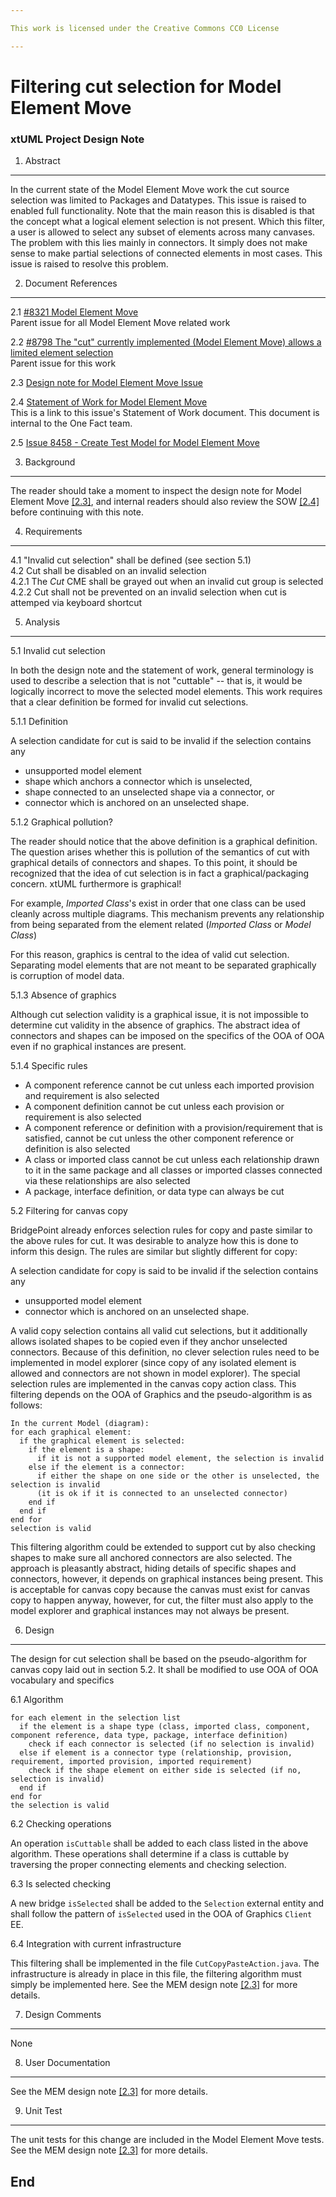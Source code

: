 ```yaml
---

This work is licensed under the Creative Commons CC0 License

---
```


# Filtering cut selection for Model Element Move
### xtUML Project Design Note

1. Abstract
-----------
In the current state of the Model Element Move work the cut source selection was
limited to Packages and Datatypes. This issue is raised to enabled full
functionality. Note that the main reason this is disabled is that the concept
what a logical element selection is not present. Which this filter, a user is
allowed to select any subset of elements across many canvases. The problem with
this lies mainly in connectors. It simply does not make sense to make partial
selections of connected elements in most cases. This issue is raised to resolve
this problem.

2. Document References
----------------------
<a id="2.1"></a>2.1 [#8321 Model Element Move](https://support.onefact.net/issues/8321)  
Parent issue for all Model Element Move related work  

<a id="2.2"></a>2.2 [#8798 The "cut" currently implemented (Model Element Move) allows a limited element selection](https://support.onefact.net/issues/8798)  
Parent issue for this work  

<a id="2.3"></a>2.3 [Design note for Model Element Move Issue](../8321_Model_Element_Move/8321_Model_Element_Move.dnt.md)   

<a id="2.4"></a>2.4 [Statement of Work for Model Element Move](https://docs.google.com/document/d/1_T4H7StO-VM8zfIFjr-V7VwUQMXML1c7nFJJofU0vGs/edit)  
This is a link to this issue's Statement of Work document.  This document is 
internal to the One Fact team.  

<a id="2.5"></a>2.5 [Issue 8458 - Create Test Model for Model Element Move](https://support.onefact.net/issues/8458)  

3. Background
-------------
The reader should take a moment to inspect the design note for Model Element
Move [[2.3]](#2.3), and internal readers should also review the SOW
[[2.4]](#2.4) before continuing with this note.

4. Requirements
---------------
4.1 "Invalid cut selection" shall be defined (see section 5.1)  
4.2 Cut shall be disabled on an invalid selection  
4.2.1 The _Cut_ CME shall be grayed out when an invalid cut group is selected  
4.2.2 Cut shall not be prevented on an invalid selection when cut is attemped
via keyboard shortcut  

5. Analysis
-----------

5.1 Invalid cut selection

In both the design note and the statement of work, general terminology is used
to describe a selection that is not "cuttable" -- that is, it would be logically
incorrect to move the selected model elements. This work requires that a clear
definition be formed for invalid cut selections.

5.1.1 Definition

A selection candidate for cut is said to be invalid if the selection contains
any 
* unsupported model element  
* shape which anchors a connector which is unselected,
* shape connected to an unselected shape via a connector, or
* connector which is anchored on an unselected shape.

5.1.2 Graphical pollution?

The reader should notice that the above definition is a graphical definition.
The question arises whether this is pollution of the semantics of cut with
graphical details of connectors and shapes. To this point, it should be
recognized that the idea of cut selection is in fact a graphical/packaging
concern. xtUML furthermore is graphical!

For example, _Imported Class_'s exist in order that one class can be used
cleanly across multiple diagrams. This mechanism prevents any relationship from
being separated from the element related (_Imported Class_ or _Model Class_)

For this reason, graphics is central to the idea of valid cut selection.
Separating model elements that are not meant to be separated graphically is
corruption of model data.

5.1.3 Absence of graphics

Although cut selection validity is a graphical issue, it is not impossible to
determine cut validity in the absence of graphics. The abstract idea of
connectors and shapes can be imposed on the specifics of the OOA of OOA even if
no graphical instances are present.

5.1.4 Specific rules

* A component reference cannot be cut unless each imported provision and
requirement is also selected  
* A component definition cannot be cut unless each provision or requirement is
also selected  
* A component reference or definition with a provision/requirement that is
satisfied, cannot be cut unless the other component reference or definition is
also selected  
* A class or imported class cannot be cut unless each relationship drawn to it
in the same package and all classes or imported classes connected via these
relationships are also selected
* A package, interface definition, or data type can always be cut

5.2 Filtering for canvas copy

BridgePoint already enforces selection rules for copy and paste similar to the
above rules for cut. It was desirable to analyze how this is done to inform this
design. The rules are similar but slightly different for copy:

A selection candidate for copy is said to be invalid if the selection contains
any 
* unsupported model element  
* connector which is anchored on an unselected shape.

A valid copy selection contains all valid cut selections, but it additionally
allows isolated shapes to be copied even if they anchor unselected connectors.
Because of this definition, no clever selection rules need to be implemented in
model explorer (since copy of any isolated element is allowed and connectors are
not shown in model explorer). The special selection rules are implemented in the
canvas copy action class. This filtering depends on the OOA of Graphics and the
pseudo-algorithm is as follows:

```
In the current Model (diagram):
for each graphical element:
  if the graphical element is selected:
    if the element is a shape:
      if it is not a supported model element, the selection is invalid
    else if the element is a connector:
      if either the shape on one side or the other is unselected, the selection is invalid
      (it is ok if it is connected to an unselected connector)
    end if
  end if
end for
selection is valid
```

This filtering algorithm could be extended to support cut by also checking
shapes to make sure all anchored connectors are also selected. The approach is
pleasantly abstract, hiding details of specific shapes and connectors, however,
it depends on graphical instances being present. This is acceptable for canvas
copy because the canvas must exist for canvas copy to happen anyway, however,
for cut, the filter must also apply to the model explorer and graphical
instances may not always be present.

6. Design
---------

The design for cut selection shall be based on the pseudo-algorithm for canvas
copy laid out in section 5.2. It shall be modified to use OOA of OOA vocabulary
and specifics

6.1 Algorithm

```
for each element in the selection list
  if the element is a shape type (class, imported class, component, component reference, data type, package, interface definition)
    check if each connector is selected (if no selection is invalid)
  else if element is a connector type (relationship, provision, requirement, imported provision, imported requirement)
    check if the shape element on either side is selected (if no, selection is invalid)
  end if
end for
the selection is valid
```

6.2 Checking operations

An operation `isCuttable` shall be added to each class listed in the above
algorithm. These operations shall determine if a class is cuttable by traversing
the proper connecting elements and checking selection.

6.3 Is selected checking

A new bridge `isSelected` shall be added to the `Selection` external entity and
shall follow the pattern of `isSelected` used in the OOA of Graphics `Client`
EE.

6.4 Integration with current infrastructure

This filtering shall be implemented in the file `CutCopyPasteAction.java`. The
infrastructure is already in place in this file, the filtering algorithm must
simply be implemented here. See the MEM design note [[2.3]](#2.3) for more details.

7. Design Comments
------------------
None

8. User Documentation
---------------------
See the MEM design note [[2.3]](#2.3) for more details.

9. Unit Test
------------
The unit tests for this change are included in the Model Element Move tests. See
the MEM design note [[2.3]](#2.3) for more details.

End
---

